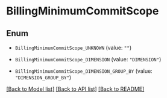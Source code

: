# BillingMinimumCommitScope

## Enum


* `BillingMinimumCommitScope_UNKNOWN` (value: `""`)

* `BillingMinimumCommitScope_DIMENSION` (value: `"DIMENSION"`)

* `BillingMinimumCommitScope_DIMENSION_GROUP_BY` (value: `"DIMENSION_GROUP_BY"`)


[[Back to Model list]](../README.md#documentation-for-models) [[Back to API list]](../README.md#documentation-for-api-endpoints) [[Back to README]](../README.md)


